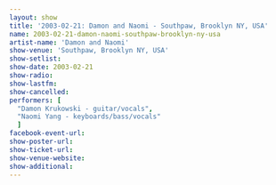 ```yaml
---
layout: show
title: '2003-02-21: Damon and Naomi - Southpaw, Brooklyn NY, USA'
name: 2003-02-21-damon-naomi-southpaw-brooklyn-ny-usa
artist-name: 'Damon and Naomi'
show-venue: 'Southpaw, Brooklyn NY, USA'
show-setlist: 
show-date: 2003-02-21
show-radio: 
show-lastfm: 
show-cancelled: 
performers: [
  "Damon Krukowski - guitar/vocals",
  "Naomi Yang - keyboards/bass/vocals"
  ]
facebook-event-url: 
show-poster-url: 
show-ticket-url: 
show-venue-website: 
show-additional: 
---
```


